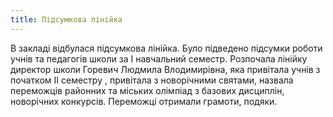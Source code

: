 ```yaml
---
title: Підсумкова лінійка
---
```


В закладі відбулася підсумкова лінійка. Було підведено підсумки роботи учнів та педагогів школи за І навчальний семестр. Розпочала лінійку директор школи Горевич Людмила Влодимирівна, яка привітала учнів з початком ІІ семестру , привітала з новорічними святами, назвала переможців районних та міських олімпіад з базових дисциплін, новорічних конкурсів. Переможці отримали грамоти, подяки.

<slideshow id="72157661346383273"></slideshow>
